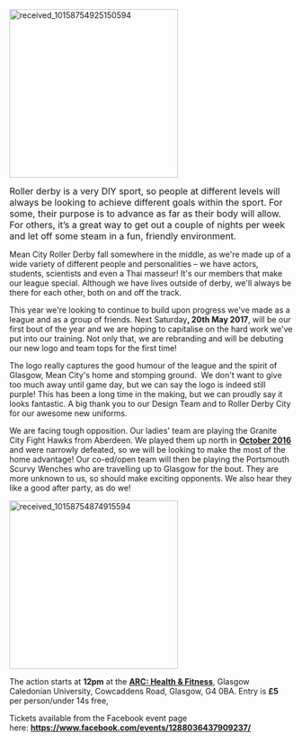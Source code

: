 <html><body><img class="aligncenter size-medium wp-image-19258" src="https://scottishrollerderbyblog.com/2017/05/received_10158754925150594.jpeg?w=300" alt="received_10158754925150594" width="300" height="300">

<span style="font-size:16px;">Roller derby is a very DIY sport, so people at different levels will always be looking to achieve different goals within the sport. For some, their purpose is to advance as far as their body will allow. For others, it’s a great way to get out a couple of nights per week and let off some steam in a fun, friendly environment.</span>

Mean City Roller Derby fall somewhere in the middle, as we're made up of a wide variety of different people and personalities – we have actors, students, scientists and even a Thai masseur! It's our members that make our league special. Although we have lives outside of derby, we'll always be there for each other, both on and off the track.

This year we're looking to continue to build upon progress we've made as a league and as a group of friends. Next Saturday<strong>, 20th May 2017</strong>, will be our first bout of the year and we are hoping to capitalise on the hard work we've put into our training. Not only that, we are rebranding and will be debuting our new logo and team tops for the first time!

The logo really captures the good humour of the league and the spirit of Glasgow, Mean City's home and stomping ground.  We don't want to give too much away until game day, but we can say the logo is indeed still purple! This has been a long time in the making, but we can proudly say it looks fantastic. A big thank you to our Design Team and to Roller Derby City for our awesome new uniforms.

We are facing tough opposition. Our ladies' team are playing the Granite City Fight Hawks from Aberdeen. We played them up north in <a href="http://flattrackstats.com/bouts/85548"><strong>October 2016</strong></a> and were narrowly defeated, so we will be looking to make the most of the home advantage! Our co-ed/open team will then be playing the Portsmouth Scurvy Wenches who are travelling up to Glasgow for the bout. They are more unknown to us, so should make exciting opponents. We also hear they like a good after party, as do we!

<img class="aligncenter size-medium wp-image-19259" src="https://scottishrollerderbyblog.com/2017/05/received_10158754874915594.jpeg?w=300" alt="received_10158754874915594" width="300" height="300">

The action starts at <strong>12pm</strong> at the <a href="https://www.google.co.uk/maps/place/ARC:+Health+and+Fitness/@55.8662012,-4.2516905,17z/data=!3m1!4b1!4m5!3m4!1s0x4888441f10416197:0x3a9426f40d4b58b7!8m2!3d55.8661982!4d-4.2494965"><strong>ARC: Health &amp; Fitness</strong></a>, Glasgow Caledonian University, Cowcaddens Road, Glasgow, G4 0BA. Entry is <strong>£5</strong> per person/under 14s free,

Tickets available from the Facebook event page here: <strong><a href="https://www.facebook.com/events/1288036437909237/">https://www.facebook.com/events/1288036437909237/</a></strong></body></html>
